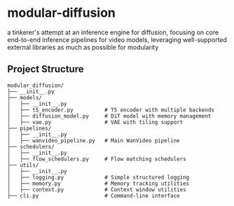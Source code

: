 # modular-diffusion
a tinkerer's attempt at an inference engine for diffusion, focusing on core end-to-end inference pipelines for video models, leveraging well-supported external libraries as much as possible for modularity

## Project Structure

```
modular_diffusion/
├── __init__.py
├── models/
│   ├── __init__.py
│   ├── t5_encoder.py          # T5 encoder with multiple backends
│   ├── diffusion_model.py     # DiT model with memory management
│   ├── vae.py                 # VAE with tiling support
├── pipelines/
│   ├── __init__.py
│   ├── wanvideo_pipeline.py   # Main WanVideo pipeline
├── schedulers/
│   ├── __init__.py
│   ├── flow_schedulers.py     # Flow matching schedulers
├── utils/
│   ├── __init__.py
│   ├── logging.py             # Simple structured logging
│   ├── memory.py              # Memory tracking utilities
│   ├── context.py             # Context window utilities
├── cli.py                     # Command-line interface
```
